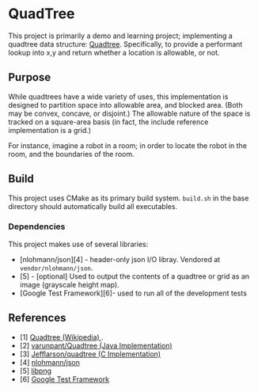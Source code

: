 # QuadTree 

This project is primarily a demo and learning project; implementing a quadtree data structure: [Quadtree](http://en.wikipedia.org/wiki/Quadtree).  Specifically, to provide a performant lookup into x,y and return whether a location is allowable, or not.

## Purpose

While quadtrees have a wide variety of uses, this implementation is designed to partition space into allowable area, and blocked area.  (Both may be convex, concave, or disjoint.)  The allowable nature of the space is tracked on a square-area basis (in fact, the include reference implementation is a grid.)

For instance, imagine a robot in a room; in order to locate the robot in the room, and the boundaries of the room. 


## Build

This project uses CMake as its primary build system. `build.sh` in the base directory should automatically build all executables.

### Dependencies

This project makes use of several libraries:
- [nlohmann/json][4] - header-only json I/O libray.  Vendored at `vendor/nlohmann/json`.
- [5] - [optional] Used to output the contents of a quadtree or grid as an image (grayscale height map).
- [Google Test Framework][6]- used to run all of the development tests

## References
- [1] [Quadtree (Wikipedia) ](http://en.wikipedia.org/wiki/Quadtree).
- [2] [varunpant/Quadtree (Java Implementation)]( https://github.com/varunpant/Quadtree )
- [3] [Jefflarson/quadtree (C Implementation)]( https://github.com/thejefflarson/quadtree )
- [4] [nlohmann/json](https://github.com/nlohmann/json)
- [5] [libpng](http://www.libpng.org/)
- [6] [Google Test Framework](https://github.com/google/googletest)
